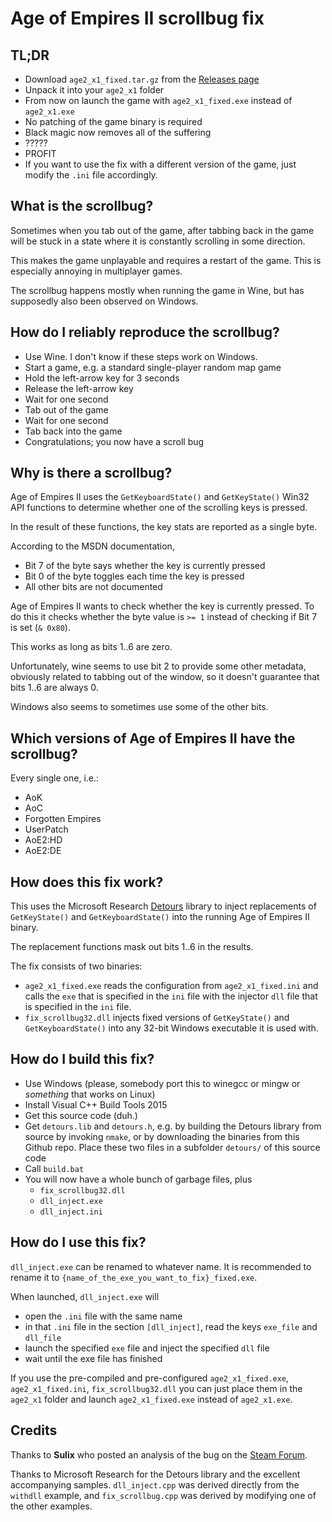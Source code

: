 # Age of Empires II scrollbug fix

## TL;DR

- Download `age2_x1_fixed.tar.gz` from the [Releases page](https://github.com/SFTtech/sftscrollbugfixer/releases)
- Unpack it into your `age2_x1` folder
- From now on launch the game with `age2_x1_fixed.exe` instead of `age2_x1.exe`
- No patching of the game binary is required
- Black magic now removes all of the suffering
- ?????
- PROFIT
- If you want to use the fix with a different version of the game, just modify the `.ini` file accordingly.

## What is the scrollbug?

Sometimes when you tab out of the game, after tabbing back in the game will be stuck in a state where it is constantly scrolling in some direction.

This makes the game unplayable and requires a restart of the game. This is especially annoying in multiplayer games.

The scrollbug happens mostly when running the game in Wine, but has supposedly also been observed on Windows.

## How do I reliably reproduce the scrollbug?

- Use Wine. I don't know if these steps work on Windows.
- Start a game, e.g. a standard single-player random map game
- Hold the left-arrow key for 3 seconds
- Release the left-arrow key
- Wait for one second
- Tab out of the game
- Wait for one second
- Tab back into the game
- Congratulations; you now have a scroll bug

## Why is there a scrollbug?

Age of Empires II uses the `GetKeyboardState()` and `GetKeyState()` Win32 API functions to determine whether one of the scrolling keys is pressed.

In the result of these functions, the key stats are reported as a single byte.

According to the MSDN documentation,

- Bit 7 of the byte says whether the key is currently pressed
- Bit 0 of the byte toggles each time the key is pressed
- All other bits are not documented

Age of Empires II wants to check whether the key is currently pressed. To do this it checks whether the byte value is `>= 1` instead of checking if Bit 7 is set (`& 0x80`).

This works as long as bits 1..6 are zero.

Unfortunately, wine seems to use bit 2 to provide some other metadata, obviously related to tabbing out of the window, so it doesn't guarantee that bits 1..6 are always 0.

Windows also seems to sometimes use some of the other bits.

## Which versions of Age of Empires II have the scrollbug?

Every single one, i.e.:

- AoK
- AoC
- Forgotten Empires
- UserPatch
- AoE2:HD
- AoE2:DE

## How does this fix work?

This uses the Microsoft Research [Detours](https://github.com/microsoft/Detours) library to inject replacements of `GetKeyState()` and `GetKeyboardState()` into the running Age of Empires II binary.

The replacement functions mask out bits 1..6 in the results.

The fix consists of two binaries:

- `age2_x1_fixed.exe` reads the configuration from `age2_x1_fixed.ini` and calls the `exe` that is specified in the `ini` file with the injector `dll` file that is specified in the `ini` file.
- `fix_scrollbug32.dll` injects fixed versions of `GetKeyState()` and `GetKeyboardState()` into any 32-bit Windows executable it is used with.

## How do I build this fix?

- Use Windows (please, somebody port this to winegcc or mingw or _something_ that works on Linux)
- Install Visual C++ Build Tools 2015
- Get this source code (duh.)
- Get `detours.lib` and `detours.h`, e.g. by building the Detours library from source by invoking `nmake`, or by downloading the binaries from this Github repo. Place these two files in a subfolder `detours/` of this source code
- Call `build.bat`
- You will now have a whole bunch of garbage files, plus
  - `fix_scrollbug32.dll`
  - `dll_inject.exe`
  - `dll_inject.ini`

## How do I use this fix?

`dll_inject.exe` can be renamed to whatever name. It is recommended to rename it to `{name_of_the_exe_you_want_to_fix}_fixed.exe`.

When launched, `dll_inject.exe` will

- open the `.ini` file with the same name
- in that `.ini` file in the section `[dll_inject]`, read the keys `exe_file` and `dll_file`
- launch the specified `exe` file and inject the specified `dll` file
- wait until the exe file has finished

If you use the pre-compiled and pre-configured `age2_x1_fixed.exe`, `age2_x1_fixed.ini`, `fix_scrollbug32.dll` you can just place them in the `age2_x1` folder and launch `age2_x1_fixed.exe` instead of `age2_x1.exe`.

## Credits

Thanks to **Sulix** who posted an analysis of the bug on the [Steam Forum](https://steamcommunity.com/app/221380/discussions/2/622954302095447538/#c154645539343670235).

Thanks to Microsoft Research for the Detours library and the excellent accompanying samples. `dll_inject.cpp` was derived directly from the `withdll` example, and `fix_scrollbug.cpp` was derived by modifying one of the other examples.
